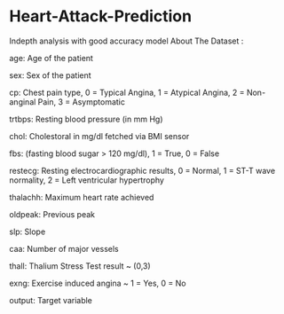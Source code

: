 # Heart-Attack-Prediction
Indepth analysis with good accuracy model
About The Dataset :

age: Age of the patient

sex: Sex of the patient

cp: Chest pain type, 0 = Typical Angina, 1 = Atypical Angina, 2 = Non-anginal Pain, 3 = Asymptomatic

trtbps: Resting blood pressure (in mm Hg)

chol: Cholestoral in mg/dl fetched via BMI sensor

fbs: (fasting blood sugar > 120 mg/dl), 1 = True, 0 = False

restecg: Resting electrocardiographic results, 0 = Normal, 1 = ST-T wave normality, 2 = Left ventricular hypertrophy

thalachh: Maximum heart rate achieved

oldpeak: Previous peak

slp: Slope

caa: Number of major vessels

thall: Thalium Stress Test result ~ (0,3)

exng: Exercise induced angina ~ 1 = Yes, 0 = No

output: Target variable

